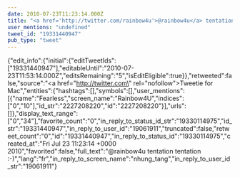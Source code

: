 ```yaml
---
date: 2010-07-23T11:23:14.000Z
title: "<a href='http://twitter.com/rainbow4u'>@rainbow4u</a> tentation tentation :-)″"
user_mentions: "undefined"
tweet_id: "19331440947"
pub_type: "tweet"
---
```

{"edit_info":{"initial":{"editTweetIds":["19331440947"],"editableUntil":"2010-07-23T11:53:14.000Z","editsRemaining":"5","isEditEligible":true}},"retweeted":false,"source":"<a href=\"http://twitter.com\" rel=\"nofollow\">Tweetie for Mac</a>","entities":{"hashtags":[],"symbols":[],"user_mentions":[{"name":"Fearless","screen_name":"Rainbow4U","indices":["0","10"],"id_str":"2227208220","id":"2227208220"}],"urls":[]},"display_text_range":["0","34"],"favorite_count":"0","in_reply_to_status_id_str":"19330114975","id_str":"19331440947","in_reply_to_user_id":"19061911","truncated":false,"retweet_count":"0","id":"19331440947","in_reply_to_status_id":"19330114975","created_at":"Fri Jul 23 11:23:14 +0000 2010","favorited":false,"full_text":"@rainbow4u tentation tentation :-)","lang":"fr","in_reply_to_screen_name":"nhung_tang","in_reply_to_user_id_str":"19061911"}
